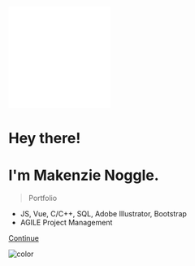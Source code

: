 <!-- _coverpage.md -->

![logo](media/codeSVG.svg)

# Hey there!

# I'm Makenzie Noggle.

> Portfolio

- JS, Vue, C/C++, SQL, Adobe Illustrator, Bootstrap
- AGILE Project Management

[Continue](#introduction)

<!-- background color -->

![color](#8a2be2)
